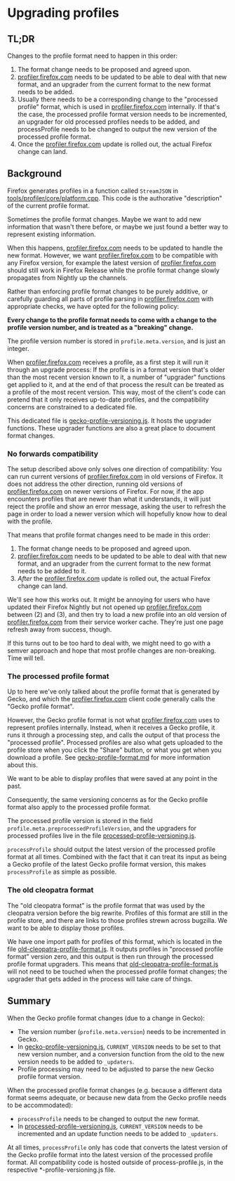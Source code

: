 # Upgrading profiles

## TL;DR

Changes to the profile format need to happen in this order:

 1. The format change needs to be proposed and agreed upon.
 2. [profiler.firefox.com] needs to be updated to be able to deal with that new format, and an upgrader from the current format to the new format needs to be added.
 3. Usually there needs to be a corresponding change to the "processed profile" format, which is used in [profiler.firefox.com] internally. If that's the case, the processed profile format version needs to be incremented, an upgrader for old processed profiles needs to be added, and processProfile needs to be changed to output the new version of the processed profile format.
 4. Once the [profiler.firefox.com] update is rolled out, the actual Firefox change can land.

## Background

Firefox generates profiles in a function called `StreamJSON` in [tools/profiler/core/platform.cpp](http://searchfox.org/mozilla-central/rev/7cb75d87753de9103253e34bc85592e26378f506/tools/profiler/core/platform.cpp#1259). This code is the authorative "description" of the current profile format.

Sometimes the profile format changes. Maybe we want to add new information that wasn't there before, or maybe we just found a better way to represent existing information.

When this happens, [profiler.firefox.com] needs to be updated to handle the new format. However, we want [profiler.firefox.com] to be compatible with any Firefox version, for example the latest version of [profiler.firefox.com] should still work in Firefox Release while the profile format change slowly propagates from Nightly up the channels.

Rather than enforcing profile format changes to be purely additive, or carefully guarding all parts of profile parsing in [profiler.firefox.com] with appropriate checks, we have opted for the following policy:

**Every change to the profile format needs to come with a change to the profile version number, and is treated as a "breaking" change.**

The profile version number is stored in `profile.meta.version`, and is just an integer.

When [profiler.firefox.com] receives a profile, as a first step it will run it through an upgrade process: If the profile is in a format version that's older than the most recent version known to it, a number of "upgrader" functions get applied to it, and at the end of that process the result can be treated as a profile of the most recent version. This way, most of the client's code can pretend that it only receives up-to-date profiles, and the compatibility concerns are constrained to a dedicated file.

This dedicated file is [gecko-profile-versioning.js](../src/profile-logic/gecko-profile-versioning.js). It hosts the upgrader functions. These upgrader functions are also a great place to document format changes.

### No forwards compatibility

The setup described above only solves one direction of compatibility: You can run current versions of [profiler.firefox.com] in old versions of Firefox. It does not address the other direction, running old versions of [profiler.firefox.com] on newer versions of Firefox. For now, if the app encounters profiles that are newer than what it understands, it will just reject the profile and show an error message, asking the user to refresh the page in order to load a newer version which will hopefully know how to deal with the profile.

That means that profile format changes need to be made in this order:

 1. The format change needs to be proposed and agreed upon.
 2. [profiler.firefox.com] needs to be updated to be able to deal with that new format, and an upgrader from the current format to the new format needs to be added to it.
 3. *After* the [profiler.firefox.com] update is rolled out, the actual Firefox change can land.

We'll see how this works out. It might be annoying for users who have updated their Firefox Nightly but not opened up [profiler.firefox.com] between (2) and (3), and then try to load a new profile into an old version of [profiler.firefox.com] from their service worker cache. They're just one page refresh away from success, though.

If this turns out to be too hard to deal with, we might need to go with a semver approach and hope that most profile changes are non-breaking. Time will tell.

### The processed profile format

Up to here we've only talked about the profile format that is generated by Gecko, and which the [profiler.firefox.com] client code generally calls the "Gecko profile format".

However, the Gecko profile format is not what [profiler.firefox.com] uses to represent profiles internally. Instead, when it receives a Gecko profile, it runs it through a processing step, and calls the output of that process the "processed profile". Processed profiles are also what gets uploaded to the profile store when you click the "Share" button, or what you get when you download a profile. See [gecko-profile-format.md](gecko-profile-format.md) for more information about this.

We want to be able to display profiles that were saved at any point in the past.

Consequently, the same versioning concerns as for the Gecko profile format also apply to the processed profile format.

The processed profile version is stored in the field `profile.meta.preprocessedProfileVersion`, and the upgraders for processed profiles live in the file [processed-profile-versioning.js](../src/profile-logic/processed-profile-versioning.js).

`processProfile` should output the latest version of the processed profile format at all times. Combined with the fact that it can treat its input as being a Gecko profile of the latest Gecko profile format version, this makes `processProfile` as simple as possible.

### The old cleopatra format

The "old cleopatra format" is the profile format that was used by the cleopatra version before the big rewrite. Profiles of this format are still in the profile store, and there are links to those profiles strewn across bugzilla. We want to be able to display those profiles.

We have one import path for profiles of this format, which is located in the file [old-cleopatra-profile-format.js](../src/profile-logic/old-cleopatra-profile-format.js). It outputs profiles in "processed profile format" version zero, and this output is then run through the processed profile format upgraders. This means that [old-cleopatra-profile-format.js](../src/profile-logic/old-cleopatra-profile-format.js) will not need to be touched when the processed profile format changes; the upgrader that gets added in the process will take care of things.

## Summary

When the Gecko profile format changes (due to a change in Gecko):

 - The version number (`profile.meta.version`) needs to be incremented in Gecko.
 - In [gecko-profile-versioning.js](../src/profile-logic/gecko-profile-versioning.js), `CURRENT_VERSION` needs to be set to that new version number, and a conversion function from the old to the new version needs to be added to `_updaters`.
 - Profile processing may need to be adjusted to parse the new Gecko profile format version.

When the processed profile format changes (e.g. because a different data format seems adequate, or because new data from the Gecko profile needs to be accommodated):

 - `processProfile` needs to be changed to output the new format.
 - In [processed-profile-versioning.js](../src/profile-logic/processed-profile-versioning.js), `CURRENT_VERSION` needs to be incremented and an update function needs to be added to `_updaters`.

At all times, `processProfile` only has code that converts the latest version
of the Gecko profile format into the latest version of the processed profile
format. All compatibility code is hosted outside of process-profile.js, in
the respective *-profile-versioning.js file.

[profiler.firefox.com]: https://profiler.firefox.com

